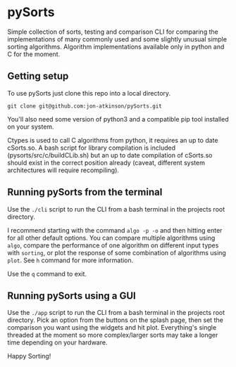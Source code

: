 # pySorts
Simple collection of sorts, testing and comparison CLI for comparing the implementations of many commonly used and some slightly unusual simple sorting algorithms. Algorithm implementations available only in python and C for the moment. 

## Getting setup
To use pySorts just clone this repo into a local directory.
```
git clone git@github.com:jon-atkinson/pySorts.git
```

You'll also need some version of python3 and a compatible pip tool installed on your system. 

Ctypes is used to call C algorithms from python, it requires an up to date cSorts.so. A bash script for library compilation is included (pysorts/src/c/buildCLib.sh) but an up to date compilation of cSorts.so should exist in the correct position already (caveat, different system architectures will require recompiling). 

## Running pySorts from the terminal
Use the ```./cli``` script to run the CLI from a bash terminal in the projects root directory.

I recommend starting with the command ```algo -p -o``` and then hitting enter for all other default options. You can compare multiple algorithms using ```algo```, compare the performance of one algorithm on different input types with ```sorting```, or plot the response of some combination of algorithms using ```plot```. See ```h``` command for more information. 

Use the ```q``` command to exit.

## Running pySorts using a GUI
Use the ```./app``` script to run the CLI from a bash terminal in the projects root directory. Pick an option from the buttons on the splash page, then set the comparison you want using the widgets and hit plot. Everything's single threaded at the moment so more complex/larger sorts may take a longer time depending on your hardware. 

Happy Sorting!
